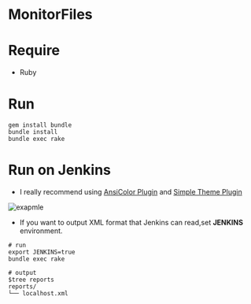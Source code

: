 # MonitorFiles

# Require

+ Ruby

# Run

```
gem install bundle
bundle install
bundle exec rake
```

# Run on Jenkins

+ I really recommend using [AnsiColor Plugin](https://github.com/jenkinsci/ansicolor-plugin) and [Simple Theme Plugin](https://github.com/jenkinsci/simple-theme-plugin)

![exapmle](https://raw.githubusercontent.com/wiki/toshihirock/MonitorFiles/images/jenkins-job.png)

+ If you want to output XML format that Jenkins can read,set **JENKINS** environment.

```
# run
export JENKINS=true
bundle exec rake

# output
$tree reports
reports/
└── localhost.xml
```
